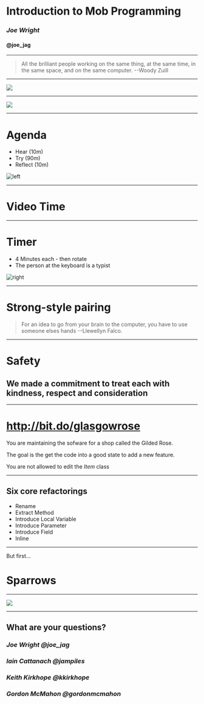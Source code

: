 # Introduction to Mob Programming

### *Joe Wright*
#### __@joe_jag__

---

> All the brilliant people working on the same thing, at the same time, in the same space, and on the same computer.
--Woody Zuill

---

![](kim-jong-un-scary.jpg)

---

![](kim-jong-un-happy.jpg)

---

# Agenda

- Hear (10m)
- Try (90m)
- Reflect (10m)

![left](agenda.jpg)

---

# Video Time

---

# Timer

* 4 Minutes each - then rotate
* The person at the keyboard is a typist

![right](stop-watch.png)

---

# Strong-style pairing

> For an idea to go from your brain to the computer, you have to use someone elses hands
--Llewellyn Falco.

---


# Safety

## We made a commitment to treat each with kindness, respect and consideration

---
# http://bit.do/glasgowrose

You are maintaining the sofware for a shop called the Gilded Rose.

The goal is the get the code into a good state to add a new feature.

You are not allowed to edit the *Item* class

---

## Six core refactorings

* Rename
* Extract Method
* Introduce Local Variable
* Introduce Parameter
* Introduce Field
* Inline

---

But first...

# Sparrows

---

![](lets-do-this.jpg)

---

## What are your questions?

### *Joe Wright* *@joe_jag*
### *Iain Cattanach* *@jampiles*
### *Keith Kirkhope* *@kkirkhope*
### *Gordon McMahon* *@gordonmcmahon*


